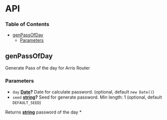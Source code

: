 # API

<!-- Generated by documentation.js. Update this documentation by updating the source code. -->

### Table of Contents

-   [genPassOfDay](#genpassofday)
    -   [Parameters](#parameters)

## genPassOfDay

Generate Pass of the day for Arris Router

### Parameters

-   `day` **[Date](https://developer.mozilla.org/docs/Web/JavaScript/Reference/Global_Objects/Date)?** Date for calculate password. (optional, default `new Date()`)
-   `seed` **[string](https://developer.mozilla.org/docs/Web/JavaScript/Reference/Global_Objects/String)?** Seed for generate password. Min length: 1 (optional, default `DEFAULT_SEED`)

Returns **[string](https://developer.mozilla.org/docs/Web/JavaScript/Reference/Global_Objects/String)** password of the day
\*
